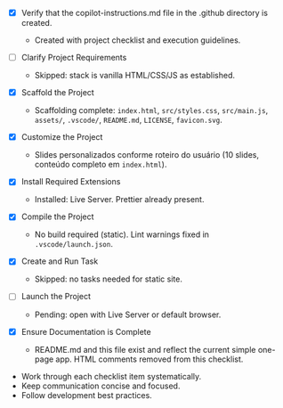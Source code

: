 - [x] Verify that the copilot-instructions.md file in the .github directory is created.

  - Created with project checklist and execution guidelines.

- [ ] Clarify Project Requirements

  - Skipped: stack is vanilla HTML/CSS/JS as established.

- [x] Scaffold the Project

  - Scaffolding complete: `index.html`, `src/styles.css`, `src/main.js`, `assets/`, `.vscode/`, `README.md`, `LICENSE`, `favicon.svg`.

- [x] Customize the Project

  - Slides personalizados conforme roteiro do usuário (10 slides, conteúdo completo em `index.html`).

- [x] Install Required Extensions

  - Installed: Live Server. Prettier already present.

- [x] Compile the Project

  - No build required (static). Lint warnings fixed in `.vscode/launch.json`.

- [x] Create and Run Task

  - Skipped: no tasks needed for static site.

- [ ] Launch the Project

  - Pending: open with Live Server or default browser.

- [x] Ensure Documentation is Complete

  - README.md and this file exist and reflect the current simple one-page app. HTML comments removed from this checklist.

- Work through each checklist item systematically.
- Keep communication concise and focused.
- Follow development best practices.
